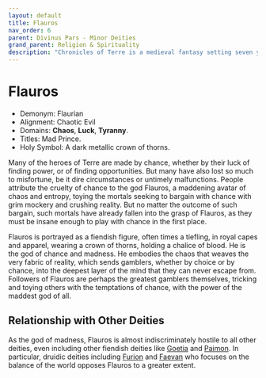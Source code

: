 ```yaml
---
layout: default
title: Flauros
nav_order: 6
parent: Divinus Pars - Minor Deities
grand_parent: Religion & Spirituality
description: "Chronicles of Terre is a medieval fantasy setting seven years in the writing, currently for dungeons & dragons 5th edition."
---
```


# Flauros

- Demonym: Flaurian
- Alignment: Chaotic Evil
- Domains: **Chaos**, **Luck**, **Tyranny**.
- Titles: Mad Prince.
- Holy Symbol: A dark metallic crown of thorns.

Many of the heroes of Terre are made by chance, whether by their luck of finding power, or of finding opportunities. But many have also lost so much to misfortune, be it dire circumstances or untimely malfunctions. People attribute the cruelty of chance to the god Flauros, a maddening avatar of chaos and entropy, toying the mortals seeking to bargain with chance with grim mockery and crushing reality. But no matter the outcome of such bargain, such mortals have already fallen into the grasp of Flauros, as they must be insane enough to play with chance in the first place.

Flauros is portrayed as a fiendish figure, often times a tiefling, in royal capes and apparel, wearing a crown of thorns, holding a chalice of blood. He is the god of chance and madness. He embodies the chaos that weaves the very fabric of reality, which sends gamblers, whether by choice or by chance, into the deepest layer of the mind that they can never escape from. Followers of Flauros are perhaps the greatest gamblers themselves, tricking and toying others with the temptations of chance, with the power of the maddest god of all.

## Relationship with Other Deities

As the god of madness, Flauros is almost indiscriminately hostile to all other deities, even including other fiendish deities like [Goetia](../maioris/goetia) and [Paimon](paimon). In particular, druidic deities including [Furion](../maioris/furion) and [Faevan](../patronus/sylph&faevan) who focuses on the balance of the world opposes Flauros to a greater extent.